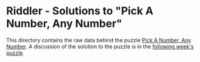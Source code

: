 # Riddler - Solutions to "Pick A Number, Any Number"

This directory contains the raw data behind the puzzle [Pick A Number, Any Number](https://fivethirtyeight.com/features/pick-a-number-any-number/). A discussion of the solution to the puzzle is in the [following week's puzzle](https://fivethirtyeight.com/features/is-this-bathroom-occupied/).
